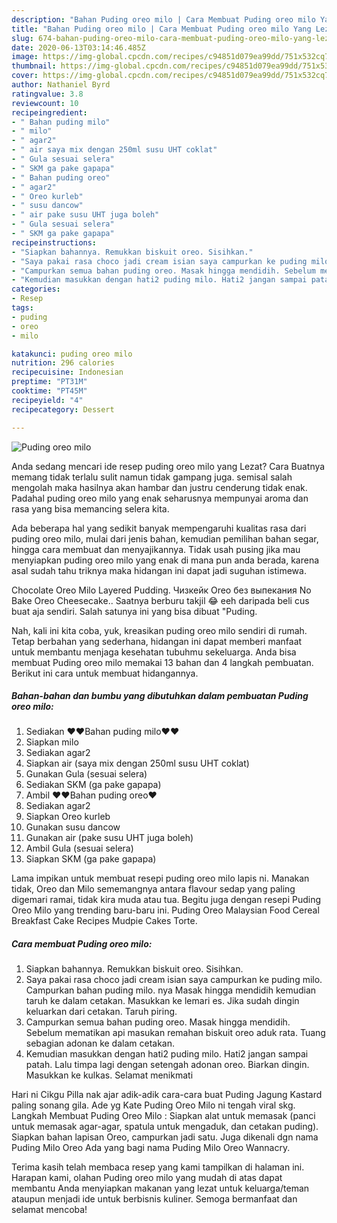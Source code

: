 ```yaml
---
description: "Bahan Puding oreo milo | Cara Membuat Puding oreo milo Yang Lezat"
title: "Bahan Puding oreo milo | Cara Membuat Puding oreo milo Yang Lezat"
slug: 674-bahan-puding-oreo-milo-cara-membuat-puding-oreo-milo-yang-lezat
date: 2020-06-13T03:14:46.485Z
image: https://img-global.cpcdn.com/recipes/c94851d079ea99dd/751x532cq70/puding-oreo-milo-foto-resep-utama.jpg
thumbnail: https://img-global.cpcdn.com/recipes/c94851d079ea99dd/751x532cq70/puding-oreo-milo-foto-resep-utama.jpg
cover: https://img-global.cpcdn.com/recipes/c94851d079ea99dd/751x532cq70/puding-oreo-milo-foto-resep-utama.jpg
author: Nathaniel Byrd
ratingvalue: 3.8
reviewcount: 10
recipeingredient:
- " Bahan puding milo"
- " milo"
- " agar2"
- " air saya mix dengan 250ml susu UHT coklat"
- " Gula sesuai selera"
- " SKM ga pake gapapa"
- " Bahan puding oreo"
- " agar2"
- " Oreo kurleb"
- " susu dancow"
- " air pake susu UHT juga boleh"
- " Gula sesuai selera"
- " SKM ga pake gapapa"
recipeinstructions:
- "Siapkan bahannya. Remukkan biskuit oreo. Sisihkan."
- "Saya pakai rasa choco jadi cream isian saya campurkan ke puding milo. Campurkan bahan puding milo. nya Masak hingga mendidih kemudian taruh ke dalam cetakan. Masukkan ke lemari es. Jika sudah dingin keluarkan dari cetakan. Taruh piring."
- "Campurkan semua bahan puding oreo. Masak hingga mendidih. Sebelum mematikan api masukan remahan biskuit oreo aduk rata. Tuang sebagian adonan ke dalam cetakan."
- "Kemudian masukkan dengan hati2 puding milo. Hati2 jangan sampai patah. Lalu timpa lagi dengan setengah adonan oreo. Biarkan dingin. Masukkan ke kulkas. Selamat menikmati"
categories:
- Resep
tags:
- puding
- oreo
- milo

katakunci: puding oreo milo 
nutrition: 296 calories
recipecuisine: Indonesian
preptime: "PT31M"
cooktime: "PT45M"
recipeyield: "4"
recipecategory: Dessert

---
```



![Puding oreo milo](https://img-global.cpcdn.com/recipes/c94851d079ea99dd/751x532cq70/puding-oreo-milo-foto-resep-utama.jpg)

Anda sedang mencari ide resep puding oreo milo yang Lezat? Cara Buatnya memang tidak terlalu sulit namun tidak gampang juga. semisal salah mengolah maka hasilnya akan hambar dan justru cenderung tidak enak. Padahal puding oreo milo yang enak seharusnya mempunyai aroma dan rasa yang bisa memancing selera kita.

Ada beberapa hal yang sedikit banyak mempengaruhi kualitas rasa dari puding oreo milo, mulai dari jenis bahan, kemudian pemilihan bahan segar, hingga cara membuat dan menyajikannya. Tidak usah pusing jika mau menyiapkan puding oreo milo yang enak di mana pun anda berada, karena asal sudah tahu triknya maka hidangan ini dapat jadi suguhan istimewa.

Chocolate Oreo Milo Layered Pudding. Чизкейк Oreo без выпекания No Bake Oreo Cheesecake.. Saatnya berburu takjil 😂 eeh daripada beli cus buat aja sendiri. Salah satunya ini yang bisa dibuat &#34;Puding.


Nah, kali ini kita coba, yuk, kreasikan puding oreo milo sendiri di rumah. Tetap berbahan yang sederhana, hidangan ini dapat memberi manfaat untuk membantu menjaga kesehatan tubuhmu sekeluarga. Anda bisa membuat Puding oreo milo memakai 13 bahan dan 4 langkah pembuatan. Berikut ini cara untuk membuat hidangannya.

<!--inarticleads1-->

##### Bahan-bahan dan bumbu yang dibutuhkan dalam pembuatan Puding oreo milo:

1. Sediakan  ❤️❤️Bahan puding milo❤️❤️
1. Siapkan  milo
1. Sediakan  agar2
1. Siapkan  air (saya mix dengan 250ml susu UHT coklat)
1. Gunakan  Gula (sesuai selera)
1. Sediakan  SKM (ga pake gapapa)
1. Ambil  ❤️❤️Bahan puding oreo❤️
1. Sediakan  agar2
1. Siapkan  Oreo kurleb
1. Gunakan  susu dancow
1. Gunakan  air (pake susu UHT juga boleh)
1. Ambil  Gula (sesuai selera)
1. Siapkan  SKM (ga pake gapapa)


Lama impikan untuk membuat resepi puding oreo milo lapis ni. Manakan tidak, Oreo dan Milo sememangnya antara flavour sedap yang paling digemari ramai, tidak kira muda atau tua. Begitu juga dengan resepi Puding Oreo Milo yang trending baru-baru ini. Puding Oreo Malaysian Food Cereal Breakfast Cake Recipes Mudpie Cakes Torte. 

<!--inarticleads2-->

##### Cara membuat Puding oreo milo:

1. Siapkan bahannya. Remukkan biskuit oreo. Sisihkan.
1. Saya pakai rasa choco jadi cream isian saya campurkan ke puding milo. Campurkan bahan puding milo. nya Masak hingga mendidih kemudian taruh ke dalam cetakan. Masukkan ke lemari es. Jika sudah dingin keluarkan dari cetakan. Taruh piring.
1. Campurkan semua bahan puding oreo. Masak hingga mendidih. Sebelum mematikan api masukan remahan biskuit oreo aduk rata. Tuang sebagian adonan ke dalam cetakan.
1. Kemudian masukkan dengan hati2 puding milo. Hati2 jangan sampai patah. Lalu timpa lagi dengan setengah adonan oreo. Biarkan dingin. Masukkan ke kulkas. Selamat menikmati


Hari ni Cikgu Pilla nak ajar adik-adik cara-cara buat Puding Jagung Kastard paling sonang gila. Ade yg Kate Puding Oreo Milo ni tengah viral skg. Langkah Membuat Puding Oreo Milo : Siapkan alat untuk memasak (panci untuk memasak agar-agar, spatula untuk mengaduk, dan cetakan puding). Siapkan bahan lapisan Oreo, campurkan jadi satu. Juga dikenali dgn nama Puding Milo Oreo Ada yang bagi nama Puding Milo Oreo Wannacry. 

Terima kasih telah membaca resep yang kami tampilkan di halaman ini. Harapan kami, olahan Puding oreo milo yang mudah di atas dapat membantu Anda menyiapkan makanan yang lezat untuk keluarga/teman ataupun menjadi ide untuk berbisnis kuliner. Semoga bermanfaat dan selamat mencoba!

